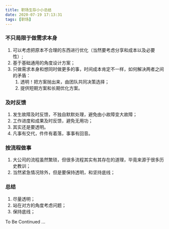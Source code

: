 ```yaml
---
title: 职场生存小小总结
date: 2020-07-19 17:13:31
tags: [职场]
---
```


### 不只局限于做需求本身
1. 可以考虑把原本不合理的东西进行优化（当然要考虑分享和成本以及必要性）;
2. 基于基础通用的角度设计方案；
3. 只做需求本身和想同时做更多的事，时间成本肯定不一样，如何解决两者之间的矛盾：
	1. 透明！把方案抛出来，由团队共同决策选择；
	2. 提供短期方案和长期优化方案。

### 及时反馈
1. 发生故障及时反馈，不独自默默处理，避免由小故障变大故障；
2. 工作进度和成果及时反馈，避免无用功；
3. 其实还是要透明。
4. 凡事有交代，件件有着落，事事有回音。

### 按流程做事
1. 大公司的流程虽然繁琐，但很多流程其实有其存在的道理，毕竟来源于很多历史教训；
2. 当然紧急情况除外，但是要保持透明，和坚持底线；

### 总结
1. 尽量透明；
2. 站在对方的角度考虑问题；
3. 保持底线；


To Be Continued ...
